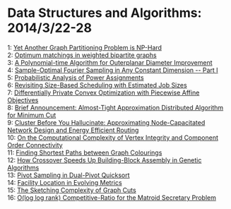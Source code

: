 # Data Structures and Algorithms: 2014/3/22-28  
1: [Yet Another Graph Partitioning Problem is NP-Hard](https://doi.org/10.48550/arXiv.1403.5544)  
2: [Optimum matchings in weighted bipartite graphs](https://doi.org/10.48550/arXiv.1403.5606)  
3: [A Polynomial-time Algorithm for Outerplanar Diameter Improvement](https://doi.org/10.48550/arXiv.1403.5702)  
4: [Sample-Optimal Fourier Sampling in Any Constant Dimension -- Part I](https://doi.org/10.48550/arXiv.1403.5804)  
5: [Probabilistic Analysis of Power Assignments](https://doi.org/10.48550/arXiv.1403.5882)  
6: [Revisiting Size-Based Scheduling with Estimated Job Sizes](https://doi.org/10.48550/arXiv.1403.5996)  
7: [Differentially Private Convex Optimization with Piecewise Affine  Objectives](https://doi.org/10.48550/arXiv.1403.6135)  
8: [Brief Announcement: Almost-Tight Approximation Distributed Algorithm for  Minimum Cut](https://doi.org/10.48550/arXiv.1403.6188)  
9: [Cluster Before You Hallucinate: Approximating Node-Capacitated Network  Design and Energy Efficient Routing](https://doi.org/10.48550/arXiv.1403.6207)  
10: [On the Computational Complexity of Vertex Integrity and Component Order  Connectivity](https://doi.org/10.48550/arXiv.1403.6331)  
11: [Finding Shortest Paths between Graph Colourings](https://doi.org/10.48550/arXiv.1403.6347)  
12: [How Crossover Speeds Up Building-Block Assembly in Genetic Algorithms](https://doi.org/10.48550/arXiv.1403.6600)  
13: [Pivot Sampling in Dual-Pivot Quicksort](https://doi.org/10.48550/arXiv.1403.6602)  
14: [Facility Location in Evolving Metrics](https://doi.org/10.48550/arXiv.1403.6758)  
15: [The Sketching Complexity of Graph Cuts](https://doi.org/10.48550/arXiv.1403.7058)  
16: [O(log log rank) Competitive-Ratio for the Matroid Secretary Problem](https://doi.org/10.48550/arXiv.1403.7343)  